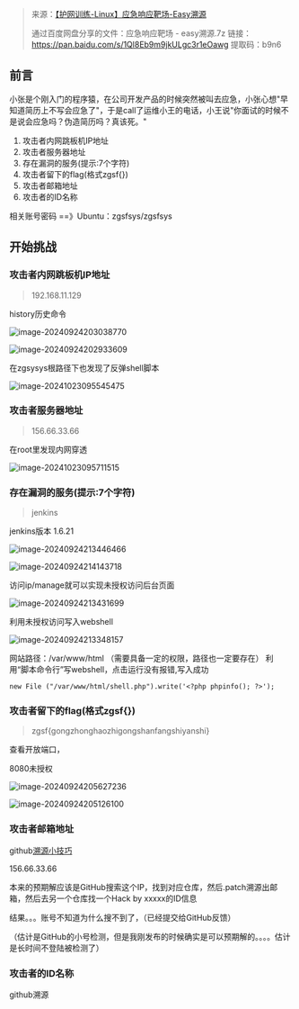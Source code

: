 > 来源：[【护网训练-Linux】应急响应靶场-Easy溯源](https://mp.weixin.qq.com/s/qLkLOsvHWKaHiGf1Z1h4DQ)
>
> 通过百度网盘分享的文件：应急响应靶场 - easy溯源.7z
> 链接：https://pan.baidu.com/s/1Ql8Eb9m9jkULgc3r1eOawg 
> 提取码：b9n6 

## 前言

小张是个刚入门的程序猿，在公司开发产品的时候突然被叫去应急，小张心想"早知道简历上不写会应急了"，于是call了运维小王的电话，小王说"你面试的时候不是说会应急吗？伪造简历吗？真该死。"

1. 攻击者内网跳板机IP地址
2. 攻击者服务器地址
3. 存在漏洞的服务(提示:7个字符)
4. 攻击者留下的flag(格式zgsf{})
5. 攻击者邮箱地址
6. 攻击者的ID名称

相关账号密码 ==》Ubuntu：zgsfsys/zgsfsys

## 开始挑战

### 攻击者内网跳板机IP地址

> 192.168.11.129

history历史命令

![image-20240924203038770](./imgs/image-20240924203038770.png)

![image-20240924202933609](./imgs/image-20240924202933609.png)

在zgsysys根路径下也发现了反弹shell脚本

![image-20241023095545475](./imgs/image-20241023095545475.png)

### 攻击者服务器地址

> 156.66.33.66

在root里发现内网穿透

![image-20241023095711515](./imgs/image-20241023095711515.png)

### 存在漏洞的服务(提示:7个字符)

> jenkins

jenkins版本 1.6.21

![image-20240924213446466](./imgs/image-20240924213446466.png)

![image-20240924214143718](./imgs/image-20240924214143718.png)

访问ip/manage就可以实现未授权访问后台页面

![image-20240924213431699](./imgs/image-20240924213431699.png)

利用未授权访问写入webshell

![image-20240924213348157](./imgs/image-20240924213348157.png)

网站路径：/var/www/html （需要具备一定的权限，路径也一定要存在） 利用“脚本命令行”写webshell，点击运行没有报错,写入成功

```cobol
new File ("/var/www/html/shell.php").write('<?php phpinfo(); ?>');
```



### 攻击者留下的flag(格式zgsf{})

>  zgsf{gongzhonghaozhigongshanfangshiyanshi}

查看开放端口，

8080未授权

![image-20240924205627236](./imgs/image-20240924205627236.png)

![image-20240924205126100](./imgs/image-20240924205126100.png)

### 攻击者邮箱地址

github[溯源小技巧](../../../BlueTeam/溯源反制/溯源小技巧.md)

156.66.33.66

本来的预期解应该是GitHub搜索这个IP，找到对应仓库，然后.patch溯源出邮箱，然后去另一个仓库找一个Hack by xxxxx的ID信息

结果。。。账号不知道为什么搜不到了，（已经提交给GitHub反馈）

（估计是GitHub的小号检测，但是我刚发布的时候确实是可以预期解的。。。。估计是长时间不登陆被检测了）

### 攻击者的ID名称

github溯源
